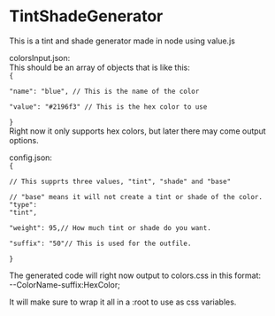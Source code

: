 # TintShadeGenerator
This is a tint and shade generator made in node using value.js

colorsInput.json:  
This should be an array of objects that is like this:  
<code>{  
    "name": "blue", // This is the name of the color   
    "value": "#2196f3"  // This is the hex color to use  
}</code>  
Right now it only supports hex colors, but later there may come output options.

config.json:  
<code>{  
// This supprts three values, "tint", "shade" and "base"  
// "base" means it will not create a tint or shade of the color.
"type": "tint",  
"weight": 95,// How much tint or shade do you want.  
"suffix": "50"// This is used for the outfile.  
}</code> 

The generated code will right now output to colors.css in this format:  
--ColorName-suffix:HexColor;

It will make sure to wrap it all in a :root to use as css variables.
